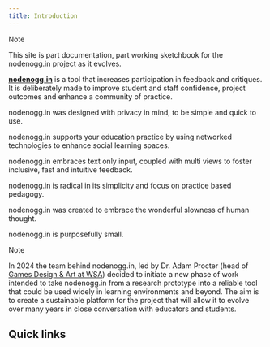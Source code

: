 ```yaml
---
title: Introduction
---
```


> [!NOTE]
> This site is part documentation, part working sketchbook for the nodenogg.in project as it evolves.

[**nodenogg.in**](https://nodenogg.in) is a tool that increases participation in feedback and critiques. It is deliberately made to improve student and staff confidence, project outcomes and enhance a community of practice.

nodenogg.in was designed with privacy in mind, to be simple and quick to use.

nodenogg.in supports your education practice by using networked technologies to enhance social learning spaces.

nodenogg.in embraces text only input, coupled with multi views to foster inclusive, fast and intuitive feedback.

nodenogg.in is radical in its simplicity and focus on practice based pedagogy.

nodenogg.in was created to embrace the wonderful slowness of human thought.

nodenogg.in is purposefully small.

> [!NOTE]
> In 2024 the team behind nodenogg.in, led by Dr. Adam Procter (head of [Games Design & Art at WSA](https://winchester.games/courseinfo.html)) decided to initiate a new phase of work intended to take nodenogg.in from a research prototype into a reliable tool that could be used widely in learning environments and beyond. The aim is to create a sustainable platform for the project that will allow it to evolve over many years in close conversation with educators and students.

## Quick links

<div class="card-grid">

<CardLink
  title="Thesis"
  description="This project is built on foundational research done by Dr Adam Procter during his practise-based PhD."
  href="https://manifold.soton.ac.uk/"
/>
<CardLink
  title="Principles"
  description="The Principles that guide how every decision behind how this product is made."
  href="/principles"
/>
<CardLink
  title="Roadmap"
  description="To see how nodenogg.in is evolving and how it will develop in the coming year, see our Roadmap "
  href="/roadmap"
/>
<CardLink
  title="Architecture"
  description="For a deep dive into how nodenogg.in works, look through the Architecture documentation"
  href="/architecture/01-overview"
/>

</div>

<script setup>
import CardLink from './components/CardLink.vue'
</script>

<style>
.card-grid {
  display: grid;
  grid-template-columns: repeat(auto-fit, minmax(240px, 1fr));
  gap: 1rem;
}
</style>
